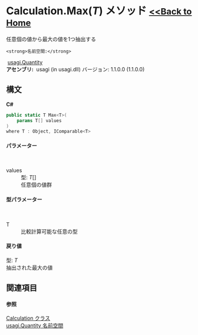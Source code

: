 # Calculation.Max(*T*) メソッド <small>[<<Back to Home](https://github.com/usagi/usagi.cs/blob/master/Help/Home.md)</small> 

任意個の値から最大の値を1つ抽出する


    <strong>名前空間:</strong>
&nbsp;<a href="N_usagi_Quantity.md">usagi.Quantity</a><br /><strong>アセンブリ:</strong>
&nbsp;usagi (in usagi.dll) バージョン: 1.1.0.0 (1.1.0.0)

## 構文

**C#**<br />
``` C#
public static T Max<T>(
	params T[] values
)
where T : Object, IComparable<T>

```


#### パラメーター
&nbsp;<dl><dt>values</dt><dd>型: *T*[]<br />任意個の値群</dd></dl>

#### 型パラメーター
&nbsp;<dl><dt>T</dt><dd>比較計算可能な任意の型</dd></dl>

#### 戻り値
型: *T*<br />抽出された最大の値

## 関連項目


#### 参照
<a href="T_usagi_Quantity_Calculation.md">Calculation クラス</a><br /><a href="N_usagi_Quantity.md">usagi.Quantity 名前空間</a><br />